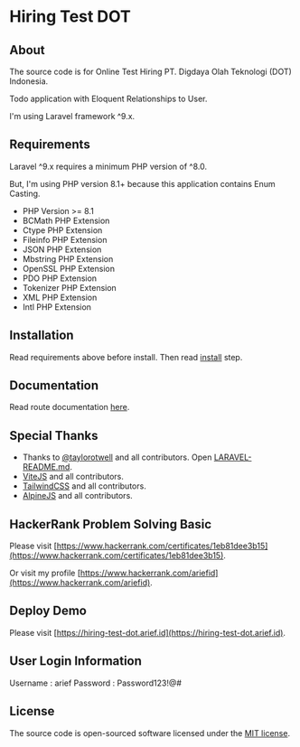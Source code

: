 # Hiring Test DOT

## About

The source code is for Online Test Hiring PT. Digdaya Olah Teknologi (DOT) Indonesia.

Todo application with Eloquent Relationships to User.

I'm using Laravel framework ^9.x.

## Requirements

Laravel ^9.x requires a minimum PHP version of ^8.0.

But, I'm using PHP version 8.1+ because this application contains Enum Casting.

-   PHP Version >= 8.1
-   BCMath PHP Extension
-   Ctype PHP Extension
-   Fileinfo PHP Extension
-   JSON PHP Extension
-   Mbstring PHP Extension
-   OpenSSL PHP Extension
-   PDO PHP Extension
-   Tokenizer PHP Extension
-   XML PHP Extension
-   Intl PHP Extension

## Installation

Read requirements above before install.
Then read [install](./INSTALL.md) step.

## Documentation

Read route documentation [here](./DOCUMENTATION.md).

## Special Thanks

-   Thanks to [@taylorotwell](https://github.com/taylorotwell) and all contributors. Open [LARAVEL-README.md](./LARAVEL-README.md).
-   [ViteJS](https://github.com/vitejs) and all contributors.
-   [TailwindCSS](https://github.com/tailwindlabs) and all contributors.
-   [AlpineJS](https://github.com/alpinejs) and all contributors.

## HackerRank Problem Solving Basic

Please visit [https://www.hackerrank.com/certificates/1eb81dee3b15](https://www.hackerrank.com/certificates/1eb81dee3b15).

Or visit my profile [https://www.hackerrank.com/ariefid](https://www.hackerrank.com/ariefid).

## Deploy Demo

Please visit [https://hiring-test-dot.arief.id](https://hiring-test-dot.arief.id).

## User Login Information

Username : arief
Password : Password123!@#

## License

The source code is open-sourced software licensed under the [MIT license](./LICENSE).
